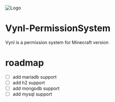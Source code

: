 ![Logo](https://cdn.discordapp.com/attachments/1188215566935265280/1237533985014284299/OIG4.png?ex=663bfed6&is=663aad56&hm=cec2b0c6457c92339d5c385538bbc8961e02e0f00bf888483cfa878b63e71db2&)


# Vynl-PermissionSystem
Vynl is a permission system for Minecraft version

# roadmap
- [ ] add mariadb support
- [ ] add h2 support 
- [ ] add mongodb support
- [ ] add mysql support
